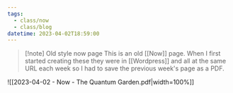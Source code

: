 ```yaml
---
tags:
  - class/now
  - class/blog
datetime: 2023-04-02T18:59:00
---
```

> [!note] Old style now page
> This is an old [[Now]] page. When I first started creating these they were in [[Wordpress]] and all at the same URL each week so I had to save the previous week's page as a PDF. 

![[2023-04-02 - Now - The Quantum Garden.pdf|width=100%]]
